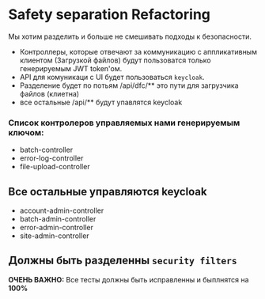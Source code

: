 # Safety separation Refactoring

Мы хотим разделить и больше не смешивать подходы к безопасности.
- Контроллеры, которые отвечают за коммуникацию с аппликативным клиентом (Загрузкой файлов) будут пользоватся только генерируемым JWT token'ом.
- API для комуникаци с UI будет пользоваться `keycloak`.
- Разделение будет по потьям /api/dfc/** это пути для загрузчика файлов (клиетна)  
- все остальные /api/** будут упавлятся keycloak

### Список контролеров управляемых нами генерируемым ключом:
- batch-controller
- error-log-controller
- file-upload-controller

## Все остальные управляются keycloak
- account-admin-controller
- batch-admin-controller
- error-admin-controller
- site-admin-controller

## Должны быть разделенны `security filters`
**ОЧЕНЬ ВАЖНО:** Все тесты должны быть исправленны и быплнятся на **100%**
